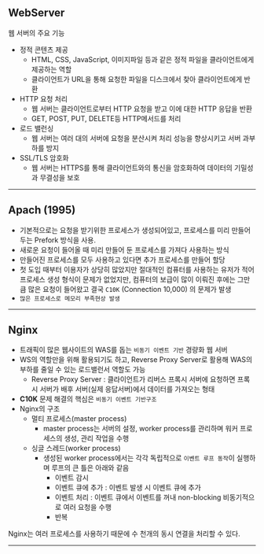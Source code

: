 ## WebServer

웹 서버의 주요 기능

- 정적 콘텐츠 제공
    - HTML, CSS, JavaScript, 이미지파일 등과 같은 정적 파일을 클라이언트에게 제공하는 역할
    - 클라이언트가 URL을 통해 요청한 파일을 디스크에서 찾아 클라이언트에게 반환
- HTTP 요청 처리
    - 웹 서버는 클라이언트로부터 HTTP 요청을 받고 이에 대한 HTTP 응답을 반환
    - GET, POST, PUT, DELETE등 HTTP메서드를 처리
- 로드 밸런싱
    - 웹 서버는 여러 대의 서버에 요청을 분산시켜 처리 성능을 향상시키고 서버 과부하를 방지
- SSL/TLS 암호화
    - 웹 서버는 HTTPS를 통해 클라이언트와의 통신을 암호화하여 데이터의 기밀성과 무결성을 보호

---

## Apach (1995)

- 기본적으로는 요청을 받기위한 프로세스가 생성되어있고, 프로세스를 미리 만들어두는 Prefork 방식을 사용.
- 새로운 요청이 들어올 때 미리 만들어 둔 프로세스를 가져다 사용하는 방식
- 만들어진 프로세스를 모두 사용하고 있다면 추가 프로세스를 만들어 할당
- 첫 도입 때부터 이용자가 상당히 많았지만 절대적인 컴퓨터를 사용하는 유저가 적어 프로세스 생성 형식이 문제가 없었지만, 컴퓨터의 보급이 많이 이뤄진 후에는 그만큼 많은 요청이 들어왔고 결국 `C10K` (Connection 10,000) 의 문제가 발생
- `많은 프로세스로 메모리 부족현상 발생`

---

## Nginx

- 트래픽이 많은 웹사이트의 WAS를 돕는 `비동기 이벤트 기반` 경량화 웹 서버
- WS의 역할만을 위해 활용되기도 하고,  Reverse Proxy Server로 활용해 WAS의 부하를 줄일 수 있는 로드밸런서 역할도 가능
    - Reverse Proxy Server : 클라이언트가 리버스 프록시 서버에 요청하면 프록시 서버가 배후 서버(실제 응답서버)에서 데이터를 가져오는 형태
- **C10K** 문제 해결의 핵심은 `비동기 이벤트 기반구조`
- Nginx의 구조
    - 멀티 프로세스(master process)
        - master process는 서버의 설정, worker process를 관리하며 워커 프로세스의 생성, 관리 작업을 수행
    - 싱글 스레드(worker process)
        - 생성된 worker process에서는 각각 독립적으로 `이벤트 루프 동작`이 실행하며 루프의 큰 틀은 아래와 같음
            - 이벤트 감시
            - 이벤트 큐에 추가 : 이벤트 발생 시 이벤트 큐에 추가
            - 이벤트 처리 : 이벤트 큐에서 이벤트를 꺼내 non-blocking 비동기적으로 여러 요청을 수행
            - 반복

Nginx는 여러 프로세스를 사용하기 때문에 수 천개의 동시 연결을 처리할 수 있다.

---
